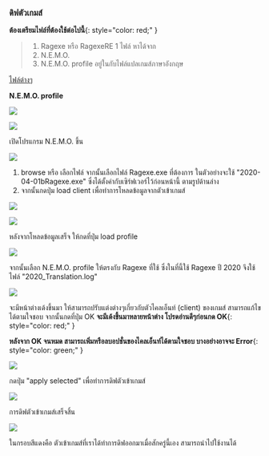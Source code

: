 ### ดิฟตัวเกมส์

**ต้องเตรียมไฟล์ที่ต้องใช้ต่อไปนี้**{: style="color: red;" }

> 1. Ragexe หรือ RagexeRE 1 ไฟล์ หาได้จาก
> 2. N.E.M.O.
> 3. N.E.M.O. profile อยู่ในกับไฟล์แปลเกมส์ภาษาอังกฤษ

[ไฟล์ต่างๆ](https://cosmictraveler.github.io/ro-wiki/02-เครื่องมือพื้นฐาน)


**N.E.M.O. profile**

![](../assets/images/img/08/01.PNG)

![](../assets/images/img/08/02.PNG)

เปิดโปรแกรม N.E.M.O. ขึ้น

![](../assets/images/img/08/03.PNG)

1. browse หรือ เลือกไฟล์ จากนั้นเลือกไฟล์ Ragexe.exe ที่ต้องการ ในตัวอย่างจะใช้ "2020-04-01bRagexe.exe" ซึ่งได้ตั้งค่ากับเซิร์ฟเวอร์ไว้ก่อนหน้านี้ ตามรูปด้านล่าง
2. จากนั้นกดปุ่ม load client เพื่อทำการโหลดข้อมูลจากตัวเข้าเกมส์

![](../assets/images/img/08/04.PNG)

![](../assets/images/img/08/05.PNG)

หลังจากโหลดข้อมูลเสร็จ ให้กดที่ปุ่ม load profile

![](../assets/images/img/08/06.PNG)

จากนั้นเลือก N.E.M.O. profile ให้ตรงกับ Ragexe ที่ใช้ ซึ่งในที่นี้ใช้ Ragexe ปี 2020 จึงใช้ไฟล์ "2020_Translation.log"

![](../assets/images/img/08/07.PNG)

จะมีหน้าต่างเด้งขึ้นมา ให้สามารถปรับแต่งต่างๆเกี่ยวกับตัวไคลเอ็นท์ (client) ของเกมส์ สามารถแก้ไขได้ตามใจชอบ
จากนั้นกดที่ปุ่ม OK **จะมีเด้งขึ้นมาหลายหน้าต่าง โปรดอ่านดีๆก่อนกด OK**{: style="color: red;" }

**หลังจาก OK จนหมด สามารถเพิ่มหรือลบอปชั่นของไคลเอ็นท์ได้ตามใจชอบ บางอย่างอาจจะ Error**{: style="color: green;" }

![](../assets/images/img/08/08.PNG)

กดปุ่ม "apply selected" เพื่อทำการดิฟตัวเข้าเกมส์

![](../assets/images/img/08/09.PNG)

การดิฟตัวเข้าเกมส์เสร็จสิ้น

![](../assets/images/img/08/10.PNG)

ในกรอบสีแดงคือ ตัวเข้าเกมส์ที่เราได้ทำการดิฟออกมาเมื่อสักครู่นี้เอง สามารถนำไปใช้งานได้